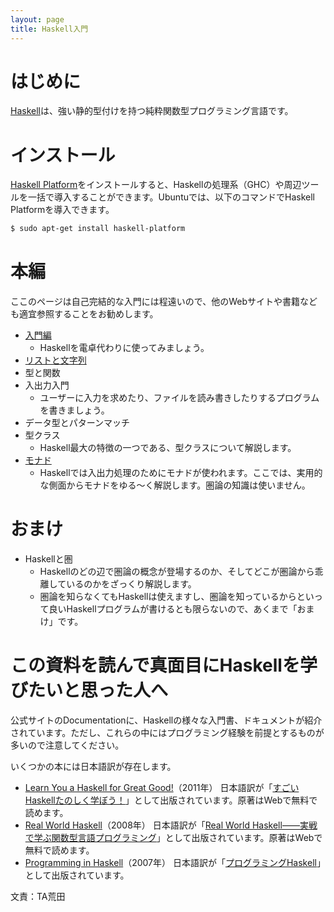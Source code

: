 ```yaml
---
layout: page
title: Haskell入門
---
```


# はじめに

[Haskell](https://www.haskell.org/)は、強い静的型付けを持つ純粋関数型プログラミング言語です。

# インストール

[Haskell Platform](https://www.haskell.org/platform/)をインストールすると、Haskellの処理系（GHC）や周辺ツールを一括で導入することができます。Ubuntuでは、以下のコマンドでHaskell Platformを導入できます。
```sh
$ sudo apt-get install haskell-platform
```

# 本編

ここのページは自己完結的な入門には程遠いので、他のWebサイトや書籍なども適宜参照することをお勧めします。

- [入門編](intro.html)
  - Haskellを電卓代わりに使ってみましょう。
- [リストと文字列](list.html)
- 型と関数
- 入出力入門
  - ユーザーに入力を求めたり、ファイルを読み書きしたりするプログラムを書きましょう。
- データ型とパターンマッチ
- 型クラス
  - Haskell最大の特徴の一つである、型クラスについて解説します。
- [モナド](monad.html)
  - Haskellでは入出力処理のためにモナドが使われます。ここでは、実用的な側面からモナドをゆる〜く解説します。圏論の知識は使いません。

# おまけ

- Haskellと圏
  - Haskellのどの辺で圏論の概念が登場するのか、そしてどこが圏論から乖離しているのかをざっくり解説します。
  - 圏論を知らなくてもHaskellは使えますし、圏論を知っているからといって良いHaskellプログラムが書けるとも限らないので、あくまで「おまけ」です。

# この資料を読んで真面目にHaskellを学びたいと思った人へ

公式サイトのDocumentationに、Haskellの様々な入門書、ドキュメントが紹介されています。ただし、これらの中にはプログラミング経験を前提とするものが多いので注意してください。

いくつかの本には日本語訳が存在します。

- [Learn You a Haskell for Great Good!](http://learnyouahaskell.com/)（2011年） 日本語訳が「[すごいHaskellたのしく学ぼう！](http://www.amazon.co.jp/%E3%81%99%E3%81%94%E3%81%84Haskell%E3%81%9F%E3%81%AE%E3%81%97%E3%81%8F%E5%AD%A6%E3%81%BC%E3%81%86-Miran-Lipova%C4%8Da/dp/4274068854)」として出版されています。原著はWebで無料で読めます。
- [Real World Haskell](http://book.realworldhaskell.org/)（2008年） 日本語訳が「[Real World Haskell——実戦で学ぶ関数型言語プログラミング](http://www.amazon.co.jp/Real-World-Haskell%E2%80%95%E5%AE%9F%E6%88%A6%E3%81%A7%E5%AD%A6%E3%81%B6%E9%96%A2%E6%95%B0%E5%9E%8B%E8%A8%80%E8%AA%9E%E3%83%97%E3%83%AD%E3%82%B0%E3%83%A9%E3%83%9F%E3%83%B3%E3%82%B0-Bryan-OSullivan/dp/4873114233)」として出版されています。原著はWebで無料で読めます。
- [Programming in Haskell](http://www.cs.nott.ac.uk/~gmh/book.html)（2007年） 日本語訳が「[プログラミングHaskell](http://www.amazon.co.jp/%E3%83%97%E3%83%AD%E3%82%B0%E3%83%A9%E3%83%9F%E3%83%B3%E3%82%B0Haskell-Graham-Hutton/dp/4274067815)」として出版されています。

文責：TA荒田
